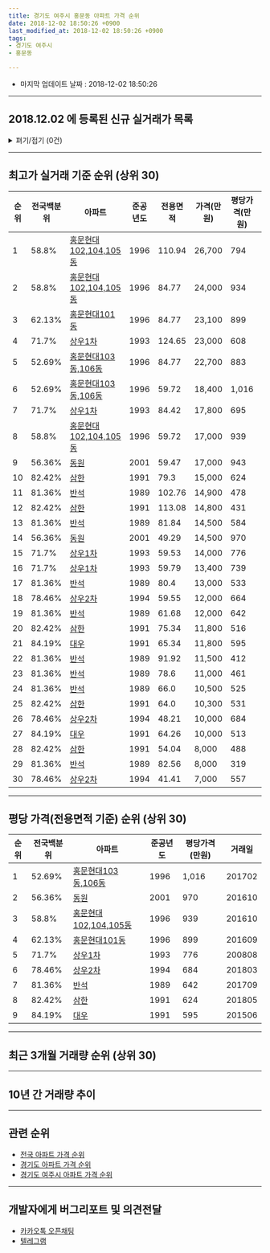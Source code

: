 ```yaml
---
title: 경기도 여주시 홍문동 아파트 가격 순위
date: 2018-12-02 18:50:26 +0900
last_modified_at: 2018-12-02 18:50:26 +0900
tags:
- 경기도 여주시
- 홍문동

---
```


* 마지막 업데이트 날짜 : 2018-12-02 18:50:26

---

## 2018.12.02 에 등록된 신규 실거래가 목록

<details>
<summary>펴기/접기 (0건)</summary>
<div markdown="1">

|아파트|전국백분위|준공년도|전용면적|가격(만원)|평당가격(만원)|거래일|
|---|---|---|---|---|---|---|
|없음|||||||


</div>
</details>

---

## 최고가 실거래 기준 순위 (상위 30)


|순위|전국백분위|아파트|준공년도|전용면적|가격(만원)|평당가격(만원)|거래일|
|---|---|---|---|---|---|---|---|
|1|58.8%|[홍문현대102,104,105동](https://search.naver.com/search.naver?query=%EA%B2%BD%EA%B8%B0%EB%8F%84+%EC%97%AC%EC%A3%BC%EC%8B%9C+%ED%99%8D%EB%AC%B8%EB%8F%99+%ED%99%8D%EB%AC%B8%ED%98%84%EB%8C%80102%2C104%2C105%EB%8F%99)|1996|110.94|26,700|794|201609|
|2|58.8%|[홍문현대102,104,105동](https://search.naver.com/search.naver?query=%EA%B2%BD%EA%B8%B0%EB%8F%84+%EC%97%AC%EC%A3%BC%EC%8B%9C+%ED%99%8D%EB%AC%B8%EB%8F%99+%ED%99%8D%EB%AC%B8%ED%98%84%EB%8C%80102%2C104%2C105%EB%8F%99)|1996|84.77|24,000|934|201802|
|3|62.13%|[홍문현대101동](https://search.naver.com/search.naver?query=%EA%B2%BD%EA%B8%B0%EB%8F%84+%EC%97%AC%EC%A3%BC%EC%8B%9C+%ED%99%8D%EB%AC%B8%EB%8F%99+%ED%99%8D%EB%AC%B8%ED%98%84%EB%8C%80101%EB%8F%99)|1996|84.77|23,100|899|201609|
|4|71.7%|[상우1차](https://search.naver.com/search.naver?query=%EA%B2%BD%EA%B8%B0%EB%8F%84+%EC%97%AC%EC%A3%BC%EC%8B%9C+%ED%99%8D%EB%AC%B8%EB%8F%99+%EC%83%81%EC%9A%B01%EC%B0%A8)|1993|124.65|23,000|608|200805|
|5|52.69%|[홍문현대103동,106동](https://search.naver.com/search.naver?query=%EA%B2%BD%EA%B8%B0%EB%8F%84+%EC%97%AC%EC%A3%BC%EC%8B%9C+%ED%99%8D%EB%AC%B8%EB%8F%99+%ED%99%8D%EB%AC%B8%ED%98%84%EB%8C%80103%EB%8F%99%2C106%EB%8F%99)|1996|84.77|22,700|883|201605|
|6|52.69%|[홍문현대103동,106동](https://search.naver.com/search.naver?query=%EA%B2%BD%EA%B8%B0%EB%8F%84+%EC%97%AC%EC%A3%BC%EC%8B%9C+%ED%99%8D%EB%AC%B8%EB%8F%99+%ED%99%8D%EB%AC%B8%ED%98%84%EB%8C%80103%EB%8F%99%2C106%EB%8F%99)|1996|59.72|18,400|1,016|201702|
|7|71.7%|[상우1차](https://search.naver.com/search.naver?query=%EA%B2%BD%EA%B8%B0%EB%8F%84+%EC%97%AC%EC%A3%BC%EC%8B%9C+%ED%99%8D%EB%AC%B8%EB%8F%99+%EC%83%81%EC%9A%B01%EC%B0%A8)|1993|84.42|17,800|695|200801|
|8|58.8%|[홍문현대102,104,105동](https://search.naver.com/search.naver?query=%EA%B2%BD%EA%B8%B0%EB%8F%84+%EC%97%AC%EC%A3%BC%EC%8B%9C+%ED%99%8D%EB%AC%B8%EB%8F%99+%ED%99%8D%EB%AC%B8%ED%98%84%EB%8C%80102%2C104%2C105%EB%8F%99)|1996|59.72|17,000|939|201610|
|9|56.36%|[동원](https://search.naver.com/search.naver?query=%EA%B2%BD%EA%B8%B0%EB%8F%84+%EC%97%AC%EC%A3%BC%EC%8B%9C+%ED%99%8D%EB%AC%B8%EB%8F%99+%EB%8F%99%EC%9B%90)|2001|59.47|17,000|943|201712|
|10|82.42%|[삼한](https://search.naver.com/search.naver?query=%EA%B2%BD%EA%B8%B0%EB%8F%84+%EC%97%AC%EC%A3%BC%EC%8B%9C+%ED%99%8D%EB%AC%B8%EB%8F%99+%EC%82%BC%ED%95%9C)|1991|79.3|15,000|624|201805|
|11|81.36%|[반석](https://search.naver.com/search.naver?query=%EA%B2%BD%EA%B8%B0%EB%8F%84+%EC%97%AC%EC%A3%BC%EC%8B%9C+%ED%99%8D%EB%AC%B8%EB%8F%99+%EB%B0%98%EC%84%9D)|1989|102.76|14,900|478|200805|
|12|82.42%|[삼한](https://search.naver.com/search.naver?query=%EA%B2%BD%EA%B8%B0%EB%8F%84+%EC%97%AC%EC%A3%BC%EC%8B%9C+%ED%99%8D%EB%AC%B8%EB%8F%99+%EC%82%BC%ED%95%9C)|1991|113.08|14,800|431|200905|
|13|81.36%|[반석](https://search.naver.com/search.naver?query=%EA%B2%BD%EA%B8%B0%EB%8F%84+%EC%97%AC%EC%A3%BC%EC%8B%9C+%ED%99%8D%EB%AC%B8%EB%8F%99+%EB%B0%98%EC%84%9D)|1989|81.84|14,500|584|201707|
|14|56.36%|[동원](https://search.naver.com/search.naver?query=%EA%B2%BD%EA%B8%B0%EB%8F%84+%EC%97%AC%EC%A3%BC%EC%8B%9C+%ED%99%8D%EB%AC%B8%EB%8F%99+%EB%8F%99%EC%9B%90)|2001|49.29|14,500|970|201610|
|15|71.7%|[상우1차](https://search.naver.com/search.naver?query=%EA%B2%BD%EA%B8%B0%EB%8F%84+%EC%97%AC%EC%A3%BC%EC%8B%9C+%ED%99%8D%EB%AC%B8%EB%8F%99+%EC%83%81%EC%9A%B01%EC%B0%A8)|1993|59.53|14,000|776|200808|
|16|71.7%|[상우1차](https://search.naver.com/search.naver?query=%EA%B2%BD%EA%B8%B0%EB%8F%84+%EC%97%AC%EC%A3%BC%EC%8B%9C+%ED%99%8D%EB%AC%B8%EB%8F%99+%EC%83%81%EC%9A%B01%EC%B0%A8)|1993|59.79|13,400|739|201608|
|17|81.36%|[반석](https://search.naver.com/search.naver?query=%EA%B2%BD%EA%B8%B0%EB%8F%84+%EC%97%AC%EC%A3%BC%EC%8B%9C+%ED%99%8D%EB%AC%B8%EB%8F%99+%EB%B0%98%EC%84%9D)|1989|80.4|13,000|533|200804|
|18|78.46%|[상우2차](https://search.naver.com/search.naver?query=%EA%B2%BD%EA%B8%B0%EB%8F%84+%EC%97%AC%EC%A3%BC%EC%8B%9C+%ED%99%8D%EB%AC%B8%EB%8F%99+%EC%83%81%EC%9A%B02%EC%B0%A8)|1994|59.55|12,000|664|200809|
|19|81.36%|[반석](https://search.naver.com/search.naver?query=%EA%B2%BD%EA%B8%B0%EB%8F%84+%EC%97%AC%EC%A3%BC%EC%8B%9C+%ED%99%8D%EB%AC%B8%EB%8F%99+%EB%B0%98%EC%84%9D)|1989|61.68|12,000|642|201709|
|20|82.42%|[삼한](https://search.naver.com/search.naver?query=%EA%B2%BD%EA%B8%B0%EB%8F%84+%EC%97%AC%EC%A3%BC%EC%8B%9C+%ED%99%8D%EB%AC%B8%EB%8F%99+%EC%82%BC%ED%95%9C)|1991|75.34|11,800|516|201702|
|21|84.19%|[대우](https://search.naver.com/search.naver?query=%EA%B2%BD%EA%B8%B0%EB%8F%84+%EC%97%AC%EC%A3%BC%EC%8B%9C+%ED%99%8D%EB%AC%B8%EB%8F%99+%EB%8C%80%EC%9A%B0)|1991|65.34|11,800|595|201506|
|22|81.36%|[반석](https://search.naver.com/search.naver?query=%EA%B2%BD%EA%B8%B0%EB%8F%84+%EC%97%AC%EC%A3%BC%EC%8B%9C+%ED%99%8D%EB%AC%B8%EB%8F%99+%EB%B0%98%EC%84%9D)|1989|91.92|11,500|412|201009|
|23|81.36%|[반석](https://search.naver.com/search.naver?query=%EA%B2%BD%EA%B8%B0%EB%8F%84+%EC%97%AC%EC%A3%BC%EC%8B%9C+%ED%99%8D%EB%AC%B8%EB%8F%99+%EB%B0%98%EC%84%9D)|1989|78.6|11,000|461|201802|
|24|81.36%|[반석](https://search.naver.com/search.naver?query=%EA%B2%BD%EA%B8%B0%EB%8F%84+%EC%97%AC%EC%A3%BC%EC%8B%9C+%ED%99%8D%EB%AC%B8%EB%8F%99+%EB%B0%98%EC%84%9D)|1989|66.0|10,500|525|201604|
|25|82.42%|[삼한](https://search.naver.com/search.naver?query=%EA%B2%BD%EA%B8%B0%EB%8F%84+%EC%97%AC%EC%A3%BC%EC%8B%9C+%ED%99%8D%EB%AC%B8%EB%8F%99+%EC%82%BC%ED%95%9C)|1991|64.0|10,300|531|201506|
|26|78.46%|[상우2차](https://search.naver.com/search.naver?query=%EA%B2%BD%EA%B8%B0%EB%8F%84+%EC%97%AC%EC%A3%BC%EC%8B%9C+%ED%99%8D%EB%AC%B8%EB%8F%99+%EC%83%81%EC%9A%B02%EC%B0%A8)|1994|48.21|10,000|684|201803|
|27|84.19%|[대우](https://search.naver.com/search.naver?query=%EA%B2%BD%EA%B8%B0%EB%8F%84+%EC%97%AC%EC%A3%BC%EC%8B%9C+%ED%99%8D%EB%AC%B8%EB%8F%99+%EB%8C%80%EC%9A%B0)|1991|64.26|10,000|513|201612|
|28|82.42%|[삼한](https://search.naver.com/search.naver?query=%EA%B2%BD%EA%B8%B0%EB%8F%84+%EC%97%AC%EC%A3%BC%EC%8B%9C+%ED%99%8D%EB%AC%B8%EB%8F%99+%EC%82%BC%ED%95%9C)|1991|54.04|8,000|488|201512|
|29|81.36%|[반석](https://search.naver.com/search.naver?query=%EA%B2%BD%EA%B8%B0%EB%8F%84+%EC%97%AC%EC%A3%BC%EC%8B%9C+%ED%99%8D%EB%AC%B8%EB%8F%99+%EB%B0%98%EC%84%9D)|1989|82.56|8,000|319|200611|
|30|78.46%|[상우2차](https://search.naver.com/search.naver?query=%EA%B2%BD%EA%B8%B0%EB%8F%84+%EC%97%AC%EC%A3%BC%EC%8B%9C+%ED%99%8D%EB%AC%B8%EB%8F%99+%EC%83%81%EC%9A%B02%EC%B0%A8)|1994|41.41|7,000|557|200805|


---

## 평당 가격(전용면적 기준) 순위 (상위 30)


|순위|전국백분위|아파트|준공년도|평당가격(만원)|거래일|
|---|---|---|---|---|---|
|1|52.69%|[홍문현대103동,106동](https://search.naver.com/search.naver?query=%EA%B2%BD%EA%B8%B0%EB%8F%84+%EC%97%AC%EC%A3%BC%EC%8B%9C+%ED%99%8D%EB%AC%B8%EB%8F%99+%ED%99%8D%EB%AC%B8%ED%98%84%EB%8C%80103%EB%8F%99%2C106%EB%8F%99)|1996|1,016|201702|
|2|56.36%|[동원](https://search.naver.com/search.naver?query=%EA%B2%BD%EA%B8%B0%EB%8F%84+%EC%97%AC%EC%A3%BC%EC%8B%9C+%ED%99%8D%EB%AC%B8%EB%8F%99+%EB%8F%99%EC%9B%90)|2001|970|201610|
|3|58.8%|[홍문현대102,104,105동](https://search.naver.com/search.naver?query=%EA%B2%BD%EA%B8%B0%EB%8F%84+%EC%97%AC%EC%A3%BC%EC%8B%9C+%ED%99%8D%EB%AC%B8%EB%8F%99+%ED%99%8D%EB%AC%B8%ED%98%84%EB%8C%80102%2C104%2C105%EB%8F%99)|1996|939|201610|
|4|62.13%|[홍문현대101동](https://search.naver.com/search.naver?query=%EA%B2%BD%EA%B8%B0%EB%8F%84+%EC%97%AC%EC%A3%BC%EC%8B%9C+%ED%99%8D%EB%AC%B8%EB%8F%99+%ED%99%8D%EB%AC%B8%ED%98%84%EB%8C%80101%EB%8F%99)|1996|899|201609|
|5|71.7%|[상우1차](https://search.naver.com/search.naver?query=%EA%B2%BD%EA%B8%B0%EB%8F%84+%EC%97%AC%EC%A3%BC%EC%8B%9C+%ED%99%8D%EB%AC%B8%EB%8F%99+%EC%83%81%EC%9A%B01%EC%B0%A8)|1993|776|200808|
|6|78.46%|[상우2차](https://search.naver.com/search.naver?query=%EA%B2%BD%EA%B8%B0%EB%8F%84+%EC%97%AC%EC%A3%BC%EC%8B%9C+%ED%99%8D%EB%AC%B8%EB%8F%99+%EC%83%81%EC%9A%B02%EC%B0%A8)|1994|684|201803|
|7|81.36%|[반석](https://search.naver.com/search.naver?query=%EA%B2%BD%EA%B8%B0%EB%8F%84+%EC%97%AC%EC%A3%BC%EC%8B%9C+%ED%99%8D%EB%AC%B8%EB%8F%99+%EB%B0%98%EC%84%9D)|1989|642|201709|
|8|82.42%|[삼한](https://search.naver.com/search.naver?query=%EA%B2%BD%EA%B8%B0%EB%8F%84+%EC%97%AC%EC%A3%BC%EC%8B%9C+%ED%99%8D%EB%AC%B8%EB%8F%99+%EC%82%BC%ED%95%9C)|1991|624|201805|
|9|84.19%|[대우](https://search.naver.com/search.naver?query=%EA%B2%BD%EA%B8%B0%EB%8F%84+%EC%97%AC%EC%A3%BC%EC%8B%9C+%ED%99%8D%EB%AC%B8%EB%8F%99+%EB%8C%80%EC%9A%B0)|1991|595|201506|


---

## 최근 3개월 거래량 순위 (상위 30)


<div style="width:100%;">
    <canvas id="deal_count_ranking" height="250"></canvas>
</div>


<script>
new Chart(document.getElementById("deal_count_ranking"), {
    type: 'horizontalBar',
    data: {
        labels: ['홍문현대103동,106동', '상우1차', '삼한', '동원', '홍문현대102,104,105동', '상우2차'],
        datasets: [{
            label: '실거래 수',
            data: [2, 2, 2, 2, 1, 1],
            borderColor: "rgba(255, 0, 128, 1)",
            backgroundColor: "rgba(255, 0, 128, 0.5)",
            fill: false,
        }]
    },
    options: {
        responsive: true,
        title: {
            display: true,
            text: '최근 3개월 거래량 순위'
        },
        tooltips: {
            mode: 'index',
            intersect: false,
            callbacks: {
                title: function(tooltipItems, data) {
                    return "실거래 수:";
                },
                label: function(tooltipItem, data) {
                    return data.labels[tooltipItem.index] + ": " + tooltipItem.xLabel;
                }
            }
        },
        hover: {
            mode: 'nearest',
            intersect: true
        },
        scales: {
            xAxes: [{
                display: true,
                scaleLabel: {
                    display: true,
                    labelString: '실거래 수'
                },
                ticks: {
                    suggestedMin: 0,
                }
            }],
            yAxes: [{
                display: true,
                ticks: {
                    autoSkip: false,
                    callback: function(value, index, values) {
                        if (value.length > 15)
                            return value.substr(0, 13) + "...";
                        else
                            return value;
                    }
                },
                scaleLabel: {
                    display: false,
                }
            }]
        }
    }
});

</script>


---

## 10년 간 거래량 추이


<div style="width:100%;">
    <canvas id="deal_progress" height="250"></canvas>
</div>

<script>
new Chart(document.getElementById("deal_progress"), {
    type: 'line',
    data: {
        labels: ['200812','200901','200902','200903','200904','200905','200906','200907','200908','200909','200910','200911','200912','201001','201002','201003','201004','201005','201006','201007','201008','201009','201010','201011','201012','201101','201102','201103','201104','201105','201106','201107','201108','201109','201110','201111','201112','201201','201202','201203','201204','201205','201206','201207','201208','201209','201210','201211','201212','201301','201302','201303','201304','201305','201306','201307','201308','201309','201310','201311','201312','201401','201402','201403','201404','201405','201406','201407','201408','201409','201410','201411','201412','201501','201502','201503','201504','201505','201506','201507','201508','201509','201510','201511','201512','201601','201602','201603','201604','201605','201606','201607','201608','201609','201610','201611','201612','201701','201702','201703','201704','201705','201706','201707','201708','201709','201710','201711','201712','201801','201802','201803','201804','201805','201806','201807','201808','201809','201810','201811','201812'],
        datasets: [{
            label: '실거래 수',
            pointRadius: 1,
            data: [3, 6, 2, 2, 5, 10, 8, 12, 7, 18, 7, 2, 8, 6, 8, 17, 8, 6, 6, 2, 4, 6, 14, 7, 7, 9, 7, 20, 19, 9, 15, 11, 15, 22, 16, 14, 9, 11, 17, 15, 14, 8, 5, 6, 8, 8, 9, 6, 5, 8, 4, 4, 8, 14, 9, 10, 11, 3, 11, 2, 5, 7, 8, 9, 3, 7, 5, 7, 13, 12, 13, 8, 8, 16, 11, 16, 12, 11, 18, 21, 13, 9, 7, 14, 6, 7, 10, 15, 12, 13, 11, 4, 9, 10, 10, 5, 8, 2, 9, 4, 5, 3, 5, 4, 7, 6, 1, 4, 6, 15, 6, 10, 3, 8, 3, 4, 5, 4, 8, 2, 0],
            borderColor: "rgba(255, 201, 14, 1)",
            backgroundColor: "rgba(255, 201, 14, 0.5)",
            fill: true,
        }]
    },
    options: {
        responsive: true,
        title: {
            display: true,
            text: '10년간 거래량 추이'
        },
        tooltips: {
            mode: 'index',
            intersect: false,
        },
        hover: {
            mode: 'nearest',
            intersect: true
        },
        scales: {
            xAxes: [{
                display: true,
                scaleLabel: {
                    display: true,
                    labelString: '년/월'
                }
            }],
            yAxes: [{
                display: true,
                ticks: {
                    suggestedMin: 0,
                },
                scaleLabel: {
                    display: true,
                    labelString: '실거래 수'
                }
            }]
        }
    }
});

</script>


---

## 관련 순위

- [전국 아파트 가격 순위](https://inasie.github.io/apt-ranking/전국)
- [경기도 아파트 가격 순위](https://inasie.github.io/apt-ranking/경기도)
- [경기도 여주시 아파트 가격 순위](https://inasie.github.io/apt-ranking/경기도-여주시)


---

## 개발자에게 버그리포트 및 의견전달

- [카카오톡 오픈채팅](https://open.kakao.com/o/gLJUAP4)
- [텔레그램](https://t.me/inasie)

